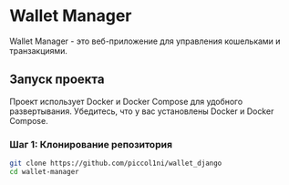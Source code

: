 # Wallet Manager

Wallet Manager - это веб-приложение для управления кошельками и транзакциями.

## Запуск проекта

Проект использует Docker и Docker Compose для удобного развертывания. Убедитесь, что у вас установлены Docker и Docker Compose.

### Шаг 1: Клонирование репозитория

```bash
git clone https://github.com/piccol1ni/wallet_django
cd wallet-manager

